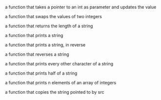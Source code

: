 a function that takes a pointer to an int as parameter and updates the value

a function that swaps the values of two integers

a function that returns the length of a string

a function that prints a string

a function that prints a string, in reverse

a function that reverses a string

a function that prints every other character of a string

a function that prints half of a string

a function that prints n elements of an array of integers

a function that copies the string pointed to by src
